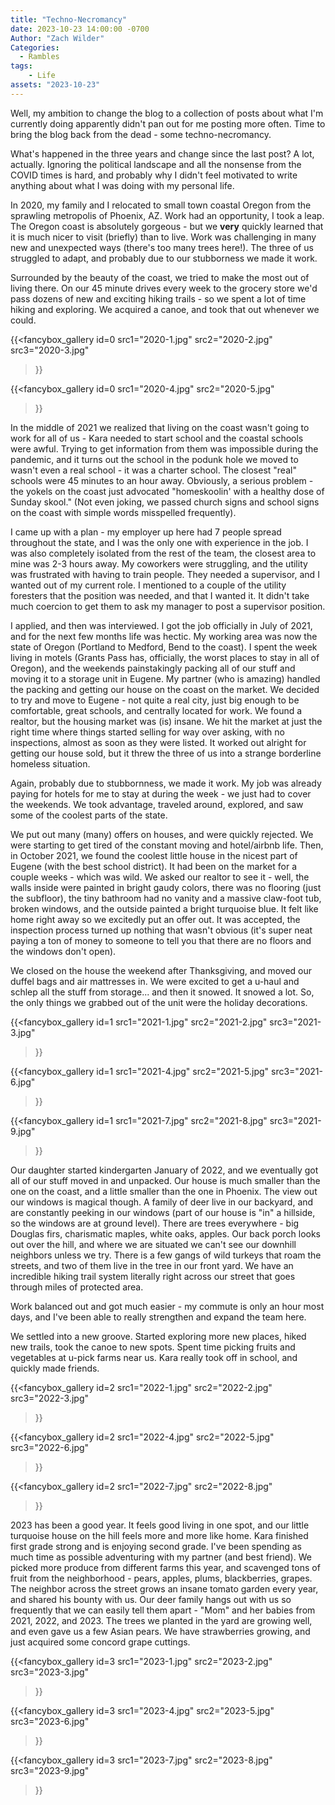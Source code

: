 ```yaml
---
title: "Techno-Necromancy"
date: 2023-10-23 14:00:00 -0700
Author: "Zach Wilder"
Categories:
  - Rambles
tags:
    - Life
assets: "2023-10-23"
---
```


Well, my ambition to change the blog to a collection of posts about what I'm
currently doing apparently didn't pan out for me posting more often. Time to
bring the blog back from the dead - some techno-necromancy. 

What's happened in the three years and change since the last post? A lot,
actually. Ignoring the political landscape and all the nonsense from the COVID
times is hard, and probably why I didn't feel motivated to write anything about
what I was doing with my personal life.

In 2020, my family and I relocated to small town coastal Oregon from the
sprawling metropolis of Phoenix, AZ. Work had an opportunity, I took a leap. The
Oregon coast is absolutely gorgeous - but we **very** quickly learned that it is
much nicer to visit (briefly) than to live. Work was challenging in many new and
unexpected ways (there's too many trees here!). The three of us struggled to
adapt, and probably due to our stubborness we made it work.

Surrounded by the beauty of the coast, we tried to make the most out of living
there. On our 45 minute drives every week to the grocery store we'd pass dozens
of new and exciting hiking trails - so we spent a lot of time hiking and
exploring. We acquired a canoe, and took that out whenever we could. 

{{<fancybox_gallery id=0
  src1="2020-1.jpg"
  src2="2020-2.jpg"
  src3="2020-3.jpg"
>}}

{{<fancybox_gallery id=0
  src1="2020-4.jpg"
  src2="2020-5.jpg"
>}}

In the middle of 2021 we realized that living on the coast wasn't going to work
for all of us - Kara needed to start school and the coastal schools were awful.
Trying to get information from them was impossible during the pandemic, and it
turns out the school in the podunk hole we moved to wasn't even a real school -
it was a charter school. The closest "real" schools were 45 minutes to an hour
away. Obviously, a serious problem - the yokels on the coast just advocated
"homeskoolin' with a healthy dose of Sunday skool." (Not even joking, we passed
church signs and school signs on the coast with simple words misspelled
frequently).

I came up with a plan - my employer up here had 7 people spread throughout the
state, and I was the only one with experience in the job. I was also completely
isolated from the rest of the team, the closest area to mine was 2-3 hours away.
My coworkers were struggling, and the utility was frustrated with having to
train people. They needed a supervisor, and I wanted out of my current role. I
mentioned to a couple of the utility foresters that the position was needed, and
that I wanted it. It didn't take much coercion to get them to ask my manager to
post a supervisor position.

I applied, and then was interviewed. I got the job officially in July of 2021,
and for the next few months life was hectic. My working area was now the state
of Oregon (Portland to Medford, Bend to the coast). I spent the week living in
motels (Grants Pass has, officially, the worst places to stay in all of Oregon),
and the weekends painstakingly packing all of our stuff and moving it to a
storage unit in Eugene. My partner (who is amazing) handled the packing and
getting our house on the coast on the market. We decided to try and move to
Eugene - not quite a real city, just big enough to be comfortable, great
schools, and centrally located for work. We found a realtor, but the housing
market was (is) insane. We hit the market at just the right time where things
started selling for way over asking, with no inspections, almost as soon as they
were listed. It worked out alright for getting our house sold, but it threw the
three of us into a strange borderline homeless situation.

Again, probably due to stubbornness, we made it work. My job was already paying
for hotels for me to stay at during the week - we just had to cover the
weekends. We took advantage, traveled around, explored, and saw some of the
coolest parts of the state. 

We put out many (many) offers on houses, and were quickly rejected. We were
starting to get tired of the constant moving and hotel/airbnb life. Then, in
October 2021, we found the coolest little house in the nicest part of Eugene (with
the best school district). It had been on the market for a couple weeks - which
was wild. We asked our realtor to see it - well, the walls inside were painted
in bright gaudy colors, there was no flooring (just the subfloor), the tiny
bathroom had no vanity and a massive claw-foot tub, broken windows,  and the
outside painted a bright turquoise blue. It felt like home right away so we
excitedly put an offer out. It was accepted, the inspection process turned up
nothing that wasn't obvious (it's super neat paying a ton of money to someone to
tell you that there are no floors and the windows don't open). 

We closed on the house the weekend after Thanksgiving, and moved our duffel bags
and air mattresses in. We were excited to get a u-haul and schlep all the stuff
from storage... and then it snowed. It snowed a lot. So, the only things we
grabbed out of the unit were the holiday decorations. 

{{<fancybox_gallery id=1
  src1="2021-1.jpg"
  src2="2021-2.jpg"
  src3="2021-3.jpg"
>}}

{{<fancybox_gallery id=1
  src1="2021-4.jpg"
  src2="2021-5.jpg"
  src3="2021-6.jpg"
>}}

{{<fancybox_gallery id=1
  src1="2021-7.jpg"
  src2="2021-8.jpg"
  src3="2021-9.jpg"
>}}

Our daughter started kindergarten January of 2022, and we eventually got all of
our stuff moved in and unpacked. Our house is much smaller than the one on the
coast, and a little smaller than the one in Phoenix. The view out our windows is
magical though. A family of deer live in our backyard, and are constantly
peeking in our windows (part of our house is "in" a hillside, so the windows are
at ground level). There are trees everywhere - big Douglas firs, charismatic
maples, white oaks, apples. Our back porch looks out over the hill, and where we
are situated we can't see our downhill neighbors unless we try. There is a few
gangs of wild turkeys that roam the streets, and two of them live in the tree in
our front yard. We have an incredible hiking trail system literally right across
our street that goes through miles of protected area. 

Work balanced out and got much easier - my commute is only an hour most days,
and I've been able to really strengthen and expand the team here. 

We settled into a new groove. Started exploring more new places, hiked new
trails, took the canoe to new spots. Spent time picking fruits and vegetables at
u-pick farms near us. Kara really took off in school, and quickly made friends. 

{{<fancybox_gallery id=2
  src1="2022-1.jpg"
  src2="2022-2.jpg"
  src3="2022-3.jpg"
>}}

{{<fancybox_gallery id=2
  src1="2022-4.jpg"
  src2="2022-5.jpg"
  src3="2022-6.jpg"
>}}

{{<fancybox_gallery id=2
  src1="2022-7.jpg"
  src2="2022-8.jpg"
>}}

2023 has been a good year. It feels good living in one spot, and our little
turquoise house on the hill feels more and more like home. Kara finished first
grade strong and is enjoying second grade. I've been spending as much time as
possible adventuring with my partner (and best friend). We picked more produce
from different farms this year, and scavenged tons of fruit from the
neighborhood - pears, apples, plums, blackberries, grapes. The neighbor across
the street grows an insane tomato garden every year, and shared his bounty with
us. Our deer family hangs out with us so frequently that we can easily tell them
apart - "Mom" and her babies from 2021, 2022, and 2023. The trees we planted in
the yard are growing well, and even gave us a few Asian pears. We have
strawberries growing, and just acquired some concord grape cuttings.

{{<fancybox_gallery id=3
  src1="2023-1.jpg"
  src2="2023-2.jpg"
  src3="2023-3.jpg"
>}}

{{<fancybox_gallery id=3
  src1="2023-4.jpg"
  src2="2023-5.jpg"
  src3="2023-6.jpg"
>}}

{{<fancybox_gallery id=3
  src1="2023-7.jpg"
  src2="2023-8.jpg"
  src3="2023-9.jpg"
>}}
